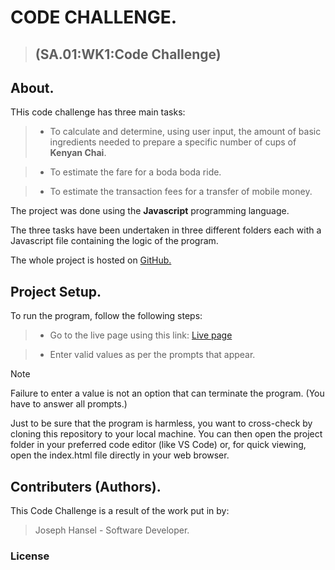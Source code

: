<!-- Title. -->
# CODE CHALLENGE.

> ## (SA.01:WK1:Code Challenge)

<!-- Description. -->
## About.

THis code challenge has three main tasks:

> * To calculate and determine, using user input, the amount of basic ingredients needed to prepare a specific number of cups of __Kenyan Chai__.

> * To estimate the fare for a boda boda ride.

> * To estimate the transaction fees for a transfer of mobile money.



The project was done using the __Javascript__ programming language.

The three tasks have been undertaken in three different folders each with a Javascript file containing the logic of the program.

The whole project is hosted on [GitHub.](https://github.com/Joseph-Hansel/code-challenge-1)

## Project Setup.

To run the program, follow the following steps:

> * Go to the live page using this link: [Live page](https://joseph-hansel.github.io/code-challenge-1/)

> * Enter valid values as per the prompts that appear.

> [!NOTE]
> Failure to enter a value is not an option that can terminate the program. (You have to answer all prompts.)

Just to be sure that the program is harmless, you want to cross-check by cloning this repository to your local machine. 
You can then open the project folder in your preferred code editor (like VS Code) or, for quick viewing, open the index.html file directly in your web browser.

## Contributers (Authors).

This Code Challenge is a result of the work put in by:

> Joseph Hansel - Software Developer.

### License

